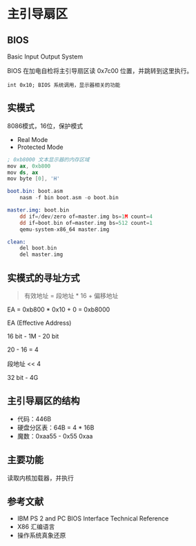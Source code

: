 # 主引导扇区

## BIOS

Basic Input Output System

BIOS 在加电自检将主引导扇区读 0x7c00 位置，并跳转到这里执行。

    int 0x10; BIOS 系统调用，显示器相关的功能

## 实模式

8086模式，16位，保护模式

- Real Mode
- Protected Mode

```s
; 0xb8000 文本显示器的内存区域
mov ax, 0xb800
mov ds, ax
mov byte [0], 'H'
```

```nasm
boot.bin: boot.asm
	nasm -f bin boot.asm -o boot.bin

master.img: boot.bin
	dd if=/dev/zero of=master.img bs=1M count=4
	dd if=boot.bin of=master.img bs=512 count=1
	qemu-system-x86_64 master.img

clean:
	del boot.bin
	del master.img
```
## 实模式的寻址方式

> 有效地址 = 段地址 * 16 + 偏移地址

EA = 0xb800 * 0x10 + 0 = 0xb8000

EA (Effective Address)

16 bit - 1M - 20 bit

20 - 16 = 4

段地址 << 4

32 bit - 4G

## 主引导扇区的结构

- 代码：446B
- 硬盘分区表：64B = 4 * 16B
- 魔数：0xaa55 - 0x55 0xaa

## 主要功能

读取内核加载器，并执行

## 参考文献

- IBM PS 2 and PC BIOS Interface Technical Reference
- X86 汇编语言
- 操作系统真象还原

